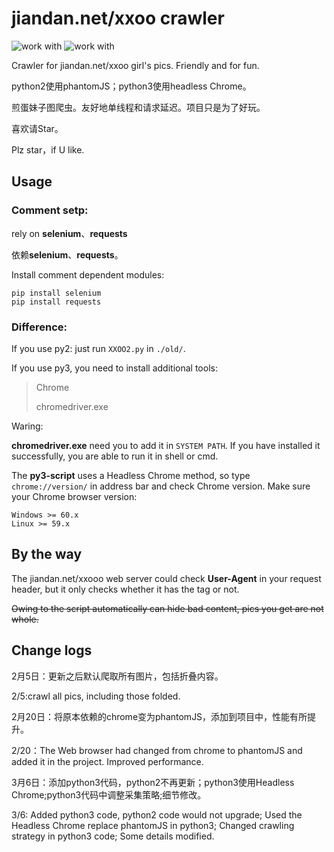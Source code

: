 # jiandan.net/xxoo crawler

![work with](https://img.shields.io/badge/python-2.X-orange.svg)
![work with](https://img.shields.io/badge/python-3.X-green.svg)

Crawler for jiandan.net/xxoo girl's pics. Friendly and for fun.

python2使用phantomJS；python3使用headless Chrome。

煎蛋妹子图爬虫。友好地单线程和请求延迟。项目只是为了好玩。

喜欢请Star。

Plz star，if U like.

## Usage ##

### Comment setp: ###

rely on **selenium**、**requests**

依赖**selenium**、**requests**。

Install comment dependent modules:

    pip install selenium
	pip install requests

### Difference: ###

If you use py2: just run `XXOO2.py` in `./old/`.

If you use py3, you need to install additional tools:
> Chrome
> 
> chromedriver.exe

Waring:

**chromedriver.exe** need you to add it in `SYSTEM PATH`. If you have installed it successfully, you are able to run it in shell or cmd.

The **py3-script** uses a Headless Chrome method, so type `chrome://version/` in address bar and check Chrome version. Make sure your Chrome browser version:

    Windows >= 60.x
    Linux >= 59.x

## By the way

The jiandan.net/xxooo web server could check **User-Agent** in your request header, but it only checks whether it has the tag or not.

~~Owing to the script automatically can hide bad content, pics you get are not whole.~~

## Change logs

2月5日：更新之后默认爬取所有图片，包括折叠内容。

2/5:crawl all pics, including those folded.

2月20日：将原本依赖的chrome变为phantomJS，添加到项目中，性能有所提升。

2/20：The Web browser had changed from chrome to phantomJS and added it in the project. Improved performance.

3月6日：添加python3代码，python2不再更新；python3使用Headless Chrome;python3代码中调整采集策略;细节修改。

3/6: Added python3 code, python2 code would not upgrade; Used the Headless Chrome replace phantomJS in python3; Changed crawling strategy in python3 code; Some details modified.